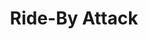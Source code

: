 ---
title: "Ride-By Attack"

feat:
  types: ["General", "Fighter"]
  prerequisite: |
    _ride_ 1 rank, Mounted Combat.
  benefit: |
    When you are mounted and use the charge action, you may move and attack as if with a standard charge and then move again (continuing the straight line of the charge). Your total movement for the round can't exceed double your mounted speed. You and your mount do not provoke an attack of opportunity from the opponent that you attack.
  special: |
    A fighter may select Ride-By Attack as one of his fighter bonus feats.
---
